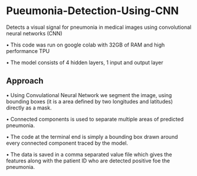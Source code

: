 # Pueumonia-Detection-Using-CNN

Detects a visual signal for pneumonia in medical images using convolutional neural networks (CNN)

•	This code was run on google colab with 32GB of RAM and high performance TPU

•	The model consists of 4 hidden layers, 1 input and output layer


## Approach

• Using Convulational Neural Network we segment the image, using bounding boxes (it is a area defined by two longitudes and latitudes) directly as a mask.

• Connected components is used to separate multiple areas of predicted pneumonia.

• The code at the terminal end is simply a bounding box drawn around every connected component traced by the model.

• The data is saved in a comma separated value file which gives the features along with the patient ID who are detected positive foe the pneumonia.
